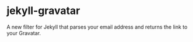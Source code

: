 jekyll-gravatar
===============

A new filter for Jekyll that parses your email address and returns the link to your Gravatar.

